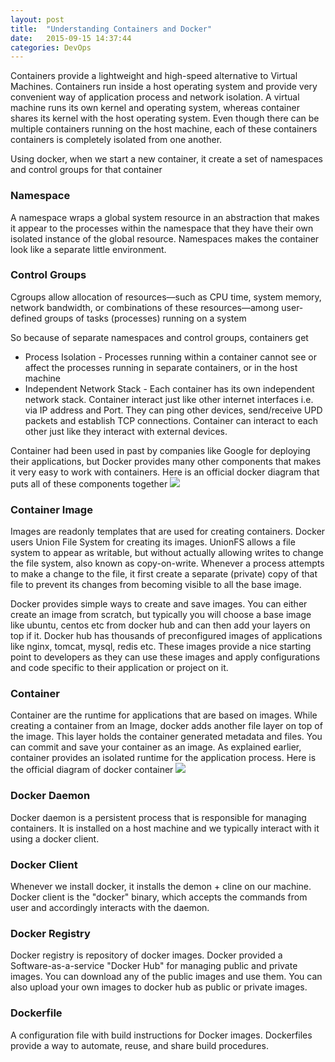 ```yaml
---
layout: post
title:  "Understanding Containers and Docker"
date:   2015-09-15 14:37:44
categories: DevOps
---
```


Containers provide a lightweight and high-speed alternative to Virtual Machines. Containers run inside a host operating system and provide very convenient way of application process and network isolation.  A virtual machine runs its own kernel and operating system, whereas container shares its kernel with the host operating system. Even though there can be multiple containers running on the host machine, each of these containers containers is completely isolated from one another. 

Using docker, when we start a new container, it create a set of namespaces and control groups for that container

### Namespace 
A namespace wraps a global system resource in an abstraction that makes it appear to the processes within the namespace that they have their own isolated instance of the global resource. Namespaces makes the container look like a separate little environment.

### Control Groups  
Cgroups allow allocation of resources—such as CPU time, system memory, network bandwidth, or combinations of these resources—among user-defined groups of tasks (processes) running on a system

So because of separate namespaces and control groups, containers get

* Process Isolation - Processes running within a container cannot see or affect the processes running in separate containers, or in the host machine
* Independent Network Stack - Each container has its own independent network stack. Container interact just like other internet interfaces i.e. via IP address and Port. They can ping other devices, send/receive UPD packets and establish TCP connections.  Container can interact to each other just like they interact with external devices. 
 
Container had been used in past by companies like Google for deploying their applications, but Docker provides many other components that makes it very easy to work with containers. Here is an official docker diagram that puts all of these components together
<img src="{{ site.baseurl }}/images/posts/2015/understanding-docker/architecture.svg" class="half-fit image">

### Container Image 
Images are readonly templates that are used for creating containers. Docker users Union File System for creating its images. UnionFS allows a file system to appear as writable, but without actually allowing writes to change the file system, also known as copy-on-write. Whenever a process attempts to make a change to the file, it first create a separate (private) copy of that file to prevent its changes from becoming visible to all the base image. 

Docker provides simple ways to create and save images. You can either create an image from scratch, but typically you will choose a base image like ubuntu, centos etc from docker hub and can then add your layers on top if it.  Docker hub has thousands of preconfigured images of applications like nginx, tomcat, mysql, redis etc. These images provide a nice starting point to developers as they can use these images and apply configurations and code specific to their application or project on it.

### Container 
Container are the runtime for applications that are based on images.  While creating a container from an Image, docker adds another file layer on top of the image. This layer holds the container generated metadata and files. You can commit and save your container as an image.  As explained earlier, container provides an isolated runtime for the application process. Here is the official diagram of docker container
<img src="{{ site.baseurl }}/images/posts/2015/understanding-docker/docker-filesystem.png" class="half-fit image">

### Docker Daemon 
Docker daemon is a persistent process that is responsible for managing containers. It is installed on a host machine and we typically interact with it using a docker client.

### Docker Client   
Whenever we install docker, it installs the demon + cline on our machine. Docker client is the "docker" binary, which accepts the commands from user and accordingly interacts with the daemon.

### Docker Registry
Docker registry is repository of docker images. Docker provided a Software-as-a-service "Docker Hub" for managing public and private images. You can download any of the public images and use them. You can also upload your own images to docker hub as public or private images. 

### Dockerfile
A configuration file with build instructions for Docker images. Dockerfiles provide a way to automate, reuse, and share build procedures.